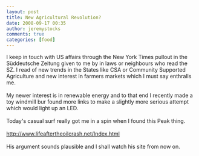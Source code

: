 ```yaml
---
layout: post
title: New Agricultural Revolution?
date: 2008-09-17 00:35
author: jeremystocks
comments: true
categories: [food]
---
```

I keep in touch with US affairs through the New York Times pullout in the Süddeutsche Zeitung given to me by in laws or neighbours who read the SZ. I read of new trends in the States like CSA or Community Supported Agriculture and new interest in farmers markets which I must say enthralls me.<br /><br />My newer interest is in renewable energy and to that end I recently made a toy windmill bur found more links to make a slightly more serious attempt which would light up an LED.<br /><br />Today's casual surf really got me in a spin when I found this Peak thing. <br /><br />http://www.lifeaftertheoilcrash.net/Index.html<br /><br />His argument sounds plausible and I shall watch his site from now on.
